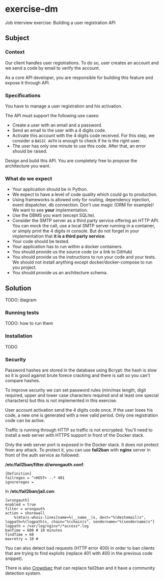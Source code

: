 # exercise-dm

Job interview exercise: Building a user registration API

## Subject

### Context

Our client handles user registrations. To do so, user creates an account and we send a code by email to verify the account.

As a core API developer, you are responsible for building this feature and expose it through API.

### Specifications

You have to manage a user registration and his activation.

The API must support the following use cases:

* Create a user with an email and a password.
* Send an email to the user with a 4 digits code.
* Activate this account with the 4 digits code received. For this step, we consider a `BASIC AUTH` is enough to check if he is the right user.
* The user has only one minute to use this code. After that, an error should be raised.

Design and build this API. You are completely free to propose the architecture you want.

### What do we expect

* Your application should be in Python.
* We expect to have a level of code quality which could go to production.
* Using frameworks is allowed only for routing, dependency injection, event dispatcher, db connection. Don't use magic (ORM for example)! We want to see **your** implementation.
* Use the DBMS you want (except SQLite).
* Consider the SMTP server as a third party service offering an HTTP API. You can mock the call, use a local SMTP server running in a container, or simply print the 4 digits in console. But do not forget in your implementation that **it is a third party service**.
* Your code should be tested.
* Your application has to run within a docker containers.
* You should provide us the source code (or a link to GitHub)
* You should provide us the instructions to run your code and your tests. We should not install anything except docker/docker-compose to run you project.
* You should provide us an architecture schema.

## Solution

TODO: diagram

### Running tests

TODO: how to run them

### Installation

TODO

### Security

Password hashes are stored in the database using Bcrypt: the hash is slow so it is good against brute forece cracking and there is salt so you can't compare hashes.

To improve security we can set password rules (min/max length, digit required, upper and lower case characters required and at least one special characters) but this is not implemented in this exercise.

User account activation send the 4 digits code once. If the user loses his code, a new one is generated with a new valid period. Only one registration code can be active.

Traffic is running through HTTP so traffic is not encrypted. You'll need to install a web server with HTTPS support in front of the Docker stack.

Only the web server port is exposed in the Docker stack. It does not protect from any attack. To protect it, you can use **fail2ban** with **nginx** server in front of the auth service as followed:

**/etc/fail2ban/filter.d/wrongauth.conf**:

```text
[Definition]
failregex = ^<HOST> -.* 401
ignoreregex =
```

In **/etc/fail2ban/jail.con**:

```text
[wrongauth]
enabled = true
filter = wrongauth
action = shorewall 
    %(mta)s-whois-lines[name=%(__name__)s, dest="%(destemail)s", logpath=%(logpath)s, chain="%(chain)s", sendername="%(sendername)s"]
logpath = /var/log/nginx*/*access*.log
banTime = 600 # 10 minutes
findTime = 60
maxretry = 10 #
```

You can also detect bad requests (HTTP error 400) in order to ban clients that are trying to find exploits (replace 401 with 400 in the previous code snippet).

There is also [Crowdsec](https://crowdsec.net/) that can replace fail2ban and it have a community detection system.
